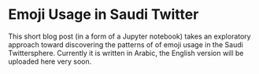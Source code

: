 # Emoji Usage in Saudi Twitter

This short blog post (in a form of a Jupyter notebook) takes an exploratory approach toward discovering the patterns of of emoji usage in the Saudi Twittersphere. Currently it is written in Arabic, the English version will be uploaded here very soon.
